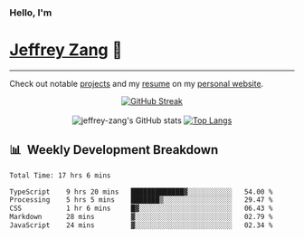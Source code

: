 
### Hello, I'm 
# [Jeffrey Zang](https://www.linkedin.com/in/jeffreyzang/) 🦀

---

Check out notable [projects](https://jeffz.dev/projects) and my [resume](https://jeffz.dev/resume) on my [personal website](https://jeffz.dev/).

<div align = 'center'>

[![GitHub Streak](https://github-readme-streak-stats.herokuapp.com/?user=jeffrey-zang&theme=tokyonight)](https://git.io/streak-stats)
<br></br>
![jeffrey-zang's GitHub stats](https://github-readme-stats.vercel.app/api?username=jeffrey-zang&show_icons=true&theme=tokyonight&hide_rank=true&hide=stars) 
[![Top Langs](https://github-readme-stats.vercel.app/api/top-langs/?username=jeffrey-zang&hide=ShaderLab,HLSL&layout=compact&theme=tokyonight)](https://github.com/anuraghazra/github-readme-stats)

</div>

## 📊 &nbsp;Weekly Development Breakdown
<!--START_SECTION:waka-->

```txt
Total Time: 17 hrs 6 mins

TypeScript    9 hrs 20 mins   █████████████▓░░░░░░░░░░░   54.00 %
Processing    5 hrs 5 mins    ███████▒░░░░░░░░░░░░░░░░░   29.47 %
CSS           1 hr 6 mins     █▓░░░░░░░░░░░░░░░░░░░░░░░   06.43 %
Markdown      28 mins         ▓░░░░░░░░░░░░░░░░░░░░░░░░   02.79 %
JavaScript    24 mins         ▓░░░░░░░░░░░░░░░░░░░░░░░░   02.34 %
```

<!--END_SECTION:waka-->

